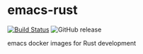 # emacs-rust

[![Build Status](https://travis-ci.org/JinWuZhao/emacs-rust.svg?branch=master)](https://travis-ci.org/JinWuZhao/emacs-rust) ![GitHub release](https://img.shields.io/github/tag/JinWuZhao/emacs-rust.svg)  

emacs docker images for Rust development

